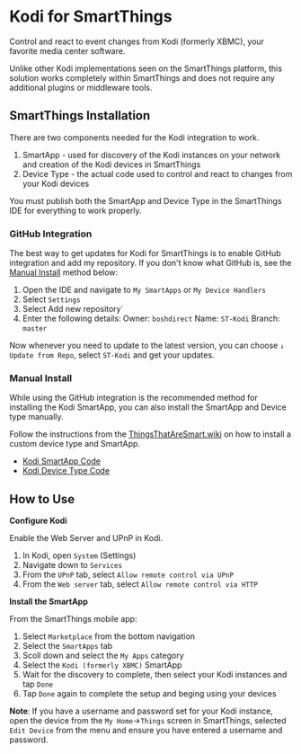 # Kodi for SmartThings
Control and react to event changes from Kodi (formerly XBMC), your favorite media center software.

Unlike other Kodi implementations seen on the SmartThings platform, this solution works completely within SmartThings and does not require any additional plugins or middleware tools. 

## SmartThings Installation
There are two components needed for the Kodi integration to work. 

1. SmartApp - used for discovery of the Kodi instances on your network and creation of the Kodi devices in SmartThings
2. Device Type - the actual code used to control and react to changes from your Kodi devices
 
You must publish both the SmartApp and Device Type in the SmartThings IDE for everything to work properly.

### GitHub Integration
The best way to get updates for Kodi for SmartThings is to enable GitHub integration and add my repository. If you don't know what GitHub is, see the [Manual Install](#user-content-manual-install) method below:

1. Open the IDE and navigate to `My SmartApps` or `My Device Handlers`
2. Select `Settings`
3. Select Add new repository`
4. Enter the following details:
   Owner: `boshdirect`
   Name: `ST-Kodi`
   Branch: `master`

Now whenever you need to update to the latest version, you can choose `↓ Update from Repo`, select `ST-Kodi` and get your updates.

### Manual Install
While using the GitHub integration is the recommended method for installing the Kodi SmartApp, you can also install the SmartApp and Device type manually.

Follow the instructions from the [ThingsThatAreSmart.wiki](http://thingsthataresmart.wiki/index.php?title=Using_Custom_Code#Using_a_Custom_SmartApp) on how to install a custom device type and SmartApp.

* [Kodi SmartApp Code](https://raw.githubusercontent.com/iamcanadian2222/ST-Kodi/master/devicetypes/boshdirect/kodi-media-center.src/kodi-media-center.groovy)
* [Kodi Device Type Code](https://raw.githubusercontent.com/iamcanadian2222/ST-Kodi/master/smartapps/boshdirect/kodi-formerly-xbmc.src/kodi-formerly-xbmc.groovy)

## How to Use
**Configure Kodi**

Enable the Web Server and UPnP in Kodi.

1. In Kodi, open `System` (Settings)
2. Navigate down to `Services`
3. From the `UPnP` tab, select `Allow remote control via UPnP`
4. From the `Web server` tab, select `Allow remote control via HTTP`

**Install the SmartApp**

From the SmartThings mobile app:

1. Select `Marketplace` from the bottom navigation
2. Select the `SmartApps` tab 
3. Scoll down and select the `My Apps` category
4. Select the `Kodi (formerly XBMC)` SmartApp
5. Wait for the discovery to complete, then select your Kodi instances and tap `Done`
6. Tap `Done` again to complete the setup and beging using your devices
 
**Note**: If you have a username and password set for your Kodi instance, open the device from the `My Home`→`Things` screen in SmartThings, selected `Edit Device` from the menu and ensure you have entered a username and password.

